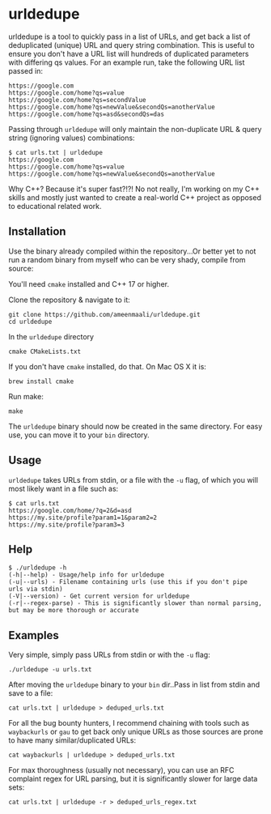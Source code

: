 # urldedupe

urldedupe is a tool to quickly pass in a list of URLs, and get back a list of deduplicated (unique)
URL and query string combination. This is useful to ensure you don't have a URL list will hundreds of duplicated parameters
with differing qs values. For an example run, take the following URL list passed in:

```
https://google.com
https://google.com/home?qs=value
https://google.com/home?qs=secondValue
https://google.com/home?qs=newValue&secondQs=anotherValue
https://google.com/home?qs=asd&secondQs=das
```

Passing through `urldedupe` will only maintain the non-duplicate URL & query string (ignoring values) combinations:

```
$ cat urls.txt | urldedupe
https://google.com
https://google.com/home?qs=value
https://google.com/home?qs=newValue&secondQs=anotherValue
```

Why C++? Because it's super fast?!?! No not really, I'm working on my C++ skills and mostly just wanted to create a real-world C++ project as opposed to educational related work.

## Installation
Use the binary already compiled within the repository...Or better yet to not run a random binary from myself who can be very shady, compile from source:

You'll need `cmake` installed and C++ 17 or higher.

Clone the repository & navigate to it:
```
git clone https://github.com/ameenmaali/urldedupe.git
cd urldedupe
```

In the `urldedupe` directory
```
cmake CMakeLists.txt
```

If you don't have `cmake` installed, do that. On Mac OS X it is:
```
brew install cmake
```

Run make:
```
make
```

The `urldedupe` binary should now be created in the same directory. For easy use, you can move it to your `bin` directory.

## Usage
`urldedupe` takes URLs from stdin, or a file with the `-u` flag, of which you will most likely want in a file such as:
```
$ cat urls.txt
https://google.com/home/?q=2&d=asd
https://my.site/profile?param1=1&param2=2
https://my.site/profile?param3=3
```

## Help
```
$ ./urldedupe -h
(-h|--help) - Usage/help info for urldedupe
(-u|--urls) - Filename containing urls (use this if you don't pipe urls via stdin)
(-V|--version) - Get current version for urldedupe
(-r|--regex-parse) - This is significantly slower than normal parsing, but may be more thorough or accurate
```

## Examples

Very simple, simply pass URLs from stdin or with the `-u` flag:

`./urldedupe -u urls.txt`

After moving the `urldedupe` binary to your `bin` dir..Pass in list from stdin and save to a file:

`cat urls.txt | urldedupe > deduped_urls.txt`

For all the bug bounty hunters, I recommend chaining with tools such as `waybackurls` or `gau` to get back only unique URLs as those sources are prone to have many similar/duplicated URLs:

`cat waybackurls | urldedupe > deduped_urls.txt`

For max thoroughness (usually not necessary), you can use an RFC complaint regex for URL parsing, but it is significantly slower for large data sets:

`cat urls.txt | urldedupe -r > deduped_urls_regex.txt`
